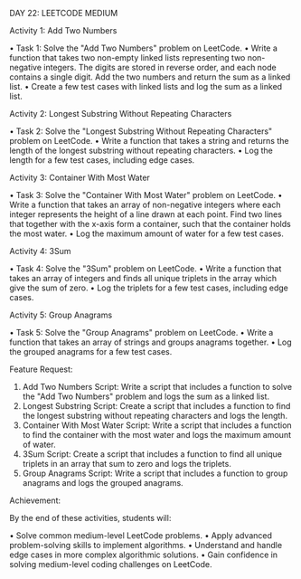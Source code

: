 DAY 22: LEETCODE MEDIUM


Activity 1: Add Two Numbers

• Task 1: Solve the "Add Two Numbers" problem on LeetCode.
• Write a function that takes two non-empty linked lists representing two non-negative integers. The digits are stored in reverse order, and each node contains a single digit. Add the two numbers and return the sum as a linked list.
• Create a few test cases with linked lists and log the sum as a linked list.

Activity 2: Longest Substring Without Repeating Characters

• Task 2: Solve the "Longest Substring Without Repeating Characters" problem on LeetCode.
• Write a function that takes a string and returns the length of the longest substring without repeating characters.
• Log the length for a few test cases, including edge cases.

Activity 3: Container With Most Water

• Task 3: Solve the "Container With Most Water" problem on LeetCode.
• Write a function that takes an array of non-negative integers where each integer represents the height of a line drawn at each point. Find two lines that together with the x-axis form a container, such that the container holds the most water.
• Log the maximum amount of water for a few test cases.

Activity 4: 3Sum

• Task 4: Solve the "3Sum" problem on LeetCode.
• Write a function that takes an array of integers and finds all unique triplets in the array which give the sum of zero.
• Log the triplets for a few test cases, including edge cases.

Activity 5: Group Anagrams

• Task 5: Solve the "Group Anagrams" problem on LeetCode.
• Write a function that takes an array of strings and groups anagrams together.
• Log the grouped anagrams for a few test cases.

Feature Request:

1. Add Two Numbers Script: Write a script that includes a function to solve the "Add Two Numbers" problem and logs the sum as a linked list.
2. Longest Substring Script: Create a script that includes a function to find the longest substring without repeating characters and logs the length.
3. Container With Most Water Script: Write a script that includes a function to find the container with the most water and logs the maximum amount of water.
4. 3Sum Script: Create a script that includes a function to find all unique triplets in an array that sum to zero and logs the triplets.
5. Group Anagrams Script: Write a script that includes a function to group anagrams and logs the grouped anagrams.

Achievement:

By the end of these activities, students will:

• Solve common medium-level LeetCode problems.
• Apply advanced problem-solving skills to implement algorithms.
• Understand and handle edge cases in more complex algorithmic solutions.
• Gain confidence in solving medium-level coding challenges on LeetCode.